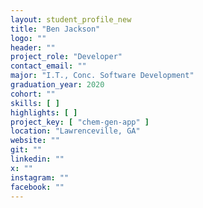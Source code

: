 ```yaml
---
layout: student_profile_new
title: "Ben Jackson"
logo: ""
header: ""
project_role: "Developer"
contact_email: ""
major: "I.T., Conc. Software Development"
graduation_year: 2020
cohort: ""
skills: [ ]
highlights: [ ]
project_key: [ "chem-gen-app" ]
location: "Lawrenceville, GA"
website: ""
git: ""
linkedin: ""
x: ""
instagram: ""
facebook: ""
---
```

